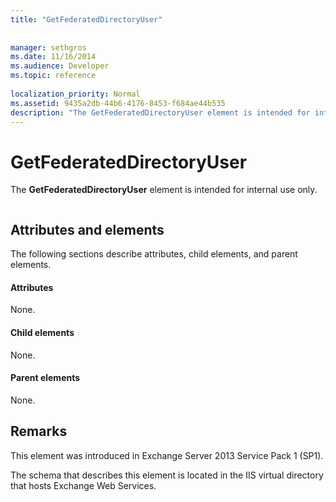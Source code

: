 ```yaml
---
title: "GetFederatedDirectoryUser"
 
 
manager: sethgros
ms.date: 11/16/2014
ms.audience: Developer
ms.topic: reference
 
localization_priority: Normal
ms.assetid: 9435a2db-44b6-4176-8453-f684ae44b535
description: "The GetFederatedDirectoryUser element is intended for internal use only."
---
```


# GetFederatedDirectoryUser

The **GetFederatedDirectoryUser** element is intended for internal use only. 
  
```

```

## Attributes and elements

The following sections describe attributes, child elements, and parent elements.
  
#### Attributes

None.
  
#### Child elements

None.
  
#### Parent elements

None.
  
## Remarks

This element was introduced in Exchange Server 2013 Service Pack 1 (SP1).
  
The schema that describes this element is located in the IIS virtual directory that hosts Exchange Web Services.
  

